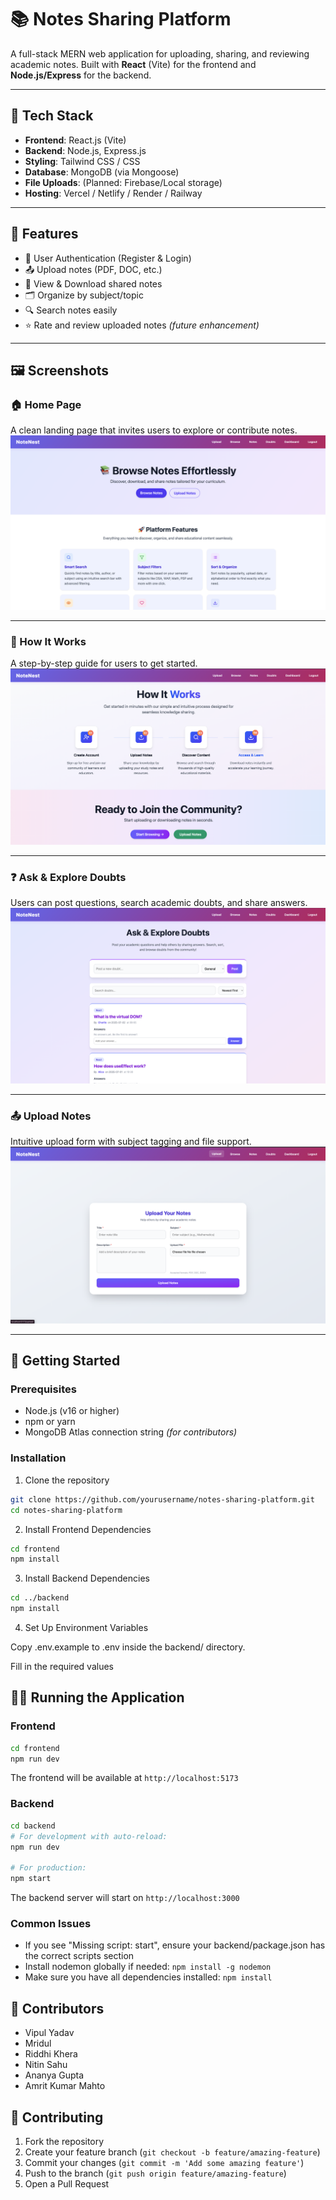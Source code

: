 # 📚 Notes Sharing Platform

A full-stack MERN web application for uploading, sharing, and reviewing academic notes. Built with **React** (Vite) for the frontend and **Node.js/Express** for the backend.

---

## 🔧 Tech Stack

- **Frontend**: React.js (Vite)
- **Backend**: Node.js, Express.js
- **Styling**: Tailwind CSS / CSS
- **Database**: MongoDB (via Mongoose)
- **File Uploads**: (Planned: Firebase/Local storage)
- **Hosting**: Vercel / Netlify / Render / Railway

---

## 📸 Features

- 🔐 User Authentication (Register & Login)
- 📤 Upload notes (PDF, DOC, etc.)
- 📁 View & Download shared notes
- 🗂️ Organize by subject/topic
- 🔍 Search notes easily
- ⭐ Rate and review uploaded notes _(future enhancement)_

---
## 🖼️ Screenshots

### 🏠 Home Page
A clean landing page that invites users to explore or contribute notes.
![Home Page](./screenshots/home.png)

---

### 🚀 How It Works
A step-by-step guide for users to get started.
![How It Works](./screenshots/how-it-works.png)

---

### ❓ Ask & Explore Doubts
Users can post questions, search academic doubts, and share answers.
![Doubts Page](./screenshots/doubts.png)

---

### 📤 Upload Notes
Intuitive upload form with subject tagging and file support.
![Upload Page](./screenshots/upload.png)

---

## 🚀 Getting Started

### Prerequisites

- Node.js (v16 or higher)
- npm or yarn
- MongoDB Atlas connection string _(for contributors)_

### Installation

1. Clone the repository

```bash
git clone https://github.com/yourusername/notes-sharing-platform.git
cd notes-sharing-platform
```

2. Install Frontend Dependencies

```bash
cd frontend
npm install
```

3. Install Backend Dependencies

```bash
cd ../backend
npm install
```

4. Set Up Environment Variables

Copy .env.example to .env inside the backend/ directory.

Fill in the required values

## 🏃‍♂️ Running the Application

### Frontend

```bash
cd frontend
npm run dev
```

The frontend will be available at `http://localhost:5173`

### Backend

```bash
cd backend
# For development with auto-reload:
npm run dev

# For production:
npm start
```

The backend server will start on `http://localhost:3000`

### Common Issues

- If you see "Missing script: start", ensure your backend/package.json has the correct scripts section
- Install nodemon globally if needed: `npm install -g nodemon`
- Make sure you have all dependencies installed: `npm install`

## 🤝 Contributors

- Vipul Yadav
- Mridul
- Riddhi Khera
- Nitin Sahu
- Ananya Gupta
- Amrit Kumar Mahto

## 🤝 Contributing

1. Fork the repository
2. Create your feature branch (`git checkout -b feature/amazing-feature`)
3. Commit your changes (`git commit -m 'Add some amazing feature'`)
4. Push to the branch (`git push origin feature/amazing-feature`)
5. Open a Pull Request


